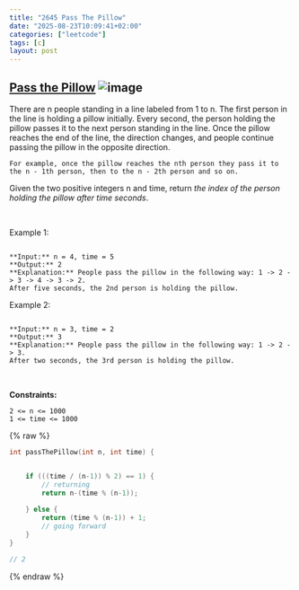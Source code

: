 ```yaml
---
title: "2645 Pass The Pillow"
date: "2025-08-23T10:09:41+02:00"
categories: ["leetcode"]
tags: [c]
layout: post
---
```


## [Pass the Pillow](https://leetcode.com/problems/pass-the-pillow) ![image](https://img.shields.io/badge/Difficulty-Easy-brightgreen)

There are n people standing in a line labeled from 1 to n. The first person in the line is holding a pillow initially. Every second, the person holding the pillow passes it to the next person standing in the line. Once the pillow reaches the end of the line, the direction changes, and people continue passing the pillow in the opposite direction.

	For example, once the pillow reaches the nth person they pass it to the n - 1th person, then to the n - 2th person and so on.

Given the two positive integers n and time, return *the index of the person holding the pillow after *time* seconds*.

 

Example 1:

```

**Input:** n = 4, time = 5
**Output:** 2
**Explanation:** People pass the pillow in the following way: 1 -> 2 -> 3 -> 4 -> 3 -> 2.
After five seconds, the 2nd person is holding the pillow.

```

Example 2:

```

**Input:** n = 3, time = 2
**Output:** 3
**Explanation:** People pass the pillow in the following way: 1 -> 2 -> 3.
After two seconds, the 3rd person is holding the pillow.

```

 

**Constraints:**

	2 <= n <= 1000
	1 <= time <= 1000

{% raw %}
```c
int passThePillow(int n, int time) {


    if (((time / (n-1)) % 2) == 1) {
        // returning
        return n-(time % (n-1));
        
    } else {
        return (time % (n-1)) + 1;
        // going forward
    }
}

// 2
```
{% endraw %}

